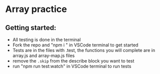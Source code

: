 # Array practice
## Getting started:
- All testing is done in the terminal
- Fork the repo and "npm i " in VSCode terminal to get started
- Tests are in the files with .test, the functions you will complete are in array.js and array-map.js files
- remove the ```.skip``` from the describe block you want to test
- run "npm run test:watch" in VSCode terminal to run tests
